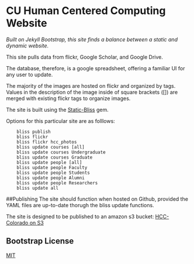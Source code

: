 CU Human Centered Computing Website
=====================================
_Built on Jekyll Bootstrap, this site finds a balance between a static and dynamic website._

This site pulls data from flickr, Google Scholar, and Google Drive.

The database, therefore, is a google spreadsheet, offering a familiar UI for any user to update.

The majority of the images are hosted on flickr and organized by tags.  Values in the description of the image inside of square brackets ([]) are merged with existing flickr tags to organize images.

The site is built using the [Static-Bliss](http://github.com/jenningsanderson/Static-Bliss) gem.

Options for this particular site are as folllows:

````
	bliss publish
	bliss flickr
	bliss flickr hcc_photos
	bliss update courses [all]
	bliss update courses Undergraduate
	bliss update courses Graduate
	bliss update people [all]
	bliss update people Faculty
	bliss update people Students
	bliss update people Alumni
	bliss update people Researchers
	bliss update all
`````

##Publishing
The site should function when hosted on Github, provided the YAML files are up-to-date thorugh the bliss update functions.

The site is designed to be published to an amazon s3 bucket:
[HCC-Colorado on S3](http://hcc.colorado.edu.s3-website-us-east-1.amazonaws.com/)




## Bootstrap License
[MIT](http://opensource.org/licenses/MIT)
